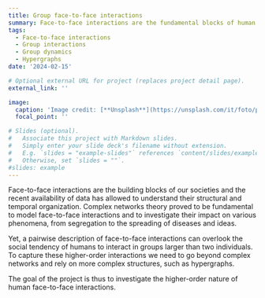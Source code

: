 ```yaml
---
title: Group face-to-face interactions
summary: Face-to-face interactions are the fundamental blocks of human societies
tags:
  - Face-to-face interactions
  - Group interactions
  - Group dynamics
  - Hypergraphs
date: '2024-02-15'

# Optional external URL for project (replaces project detail page).
external_link: ''

image:
  caption: 'Image credit: [**Unsplash**](https://unsplash.com/it/foto/persone-sedute-sul-campo-derba-96DW4Pow3qI)'
  focal_point: ''

# Slides (optional).
#   Associate this project with Markdown slides.
#   Simply enter your slide deck's filename without extension.
#   E.g. `slides = "example-slides"` references `content/slides/example-slides.md`.
#   Otherwise, set `slides = ""`.
#slides: example
---
```


Face-to-face interactions are the building blocks of our societies and the recent availability of data has allowed to understand their structural and temporal organization.
Complex networks theory proved to be fundamental to model face-to-face interactions and to investigate their impact on various phenomena, from segregation to the spreading of diseases and ideas.

Yet, a pairwise description of face-to-face interactions can overlook the social tendency of humans to interact in groups larger than two individuals. To capture these higher-order interactions we need to go beyond complex networks and rely on more complex structures, such as hypergraphs.

The goal of the project is thus to investigate the higher-order nature of human face-to-face interactions.